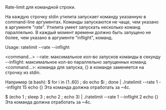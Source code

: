 Rate-limit для командной строки.

На каждую строчку stdin утилита запускает команду указанную в command-line аргументах. Команды запускаются не чаще, чем указано в аргументе "rate". Утилита умеет запускать несколько команд параллельно. В каждый момент времени должно быть запущено не более, чем указано в аргументе "inflight", команд.

Usage: ratelimit --rate <N> --inflight <P> <command...>
    --rate: максимальное кол-во запусков команды в секунду
    --inflight: максимальное кол-во параллельно запущенных команд
    <command...>: команда для запуска, {} в команде заменяется на строчку из stdin.

Например (в bash):
   $ for i in {1..60} ; do echo $i ; done | ./ratelimit --rate 1 --inflight 15 echo {}
Эта команда должна отработать за ~4с.

  $ (echo 1 ; sleep 3 ; echo 2 ; echo 3) | ./ratelimit --rate 1 --inflight 2 echo {}
Эта команда должна отработать за ~4с.
